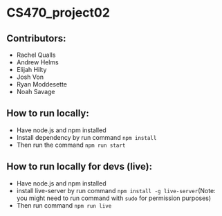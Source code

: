 # CS470_project02

## Contributors:
- Rachel Qualls
- Andrew Helms
- Elijah Hilty
- Josh Von
- Ryan Moddesette
- Noah Savage

## How to run locally:
- Have node.js and npm installed
- Install dependency by run command `npm install`
- Then run the command `npm run start`

## How to run locally for devs (live):
- Have node.js and npm installed
- install live-server by run command `npm install -g live-server`(Note: you might need to run command with `sudo` for permission purposes)
- Then run command `npm run live`